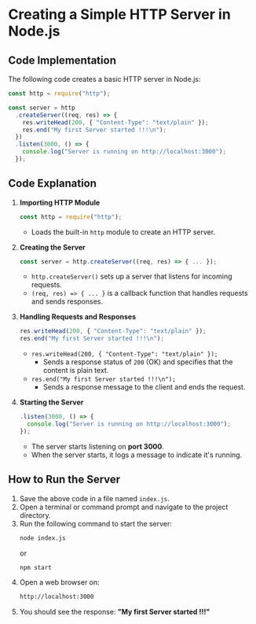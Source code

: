 # Creating a Simple HTTP Server in Node.js

## Code Implementation

The following code creates a basic HTTP server in Node.js:

```javascript
const http = require("http");

const server = http
  .createServer((req, res) => {
    res.writeHead(200, { "Content-Type": "text/plain" });
    res.end("My first Server started !!!\n");
  })
  .listen(3000, () => {
    console.log("Server is running on http://localhost:3000");
  });
```

## Code Explanation

1. **Importing HTTP Module**

   ```js
   const http = require("http");
   ```

   - Loads the built-in `http` module to create an HTTP server.

2. **Creating the Server**

   ```js
   const server = http.createServer((req, res) => { ... });
   ```

   - `http.createServer()` sets up a server that listens for incoming requests.
   - `(req, res) => { ... }` is a callback function that handles requests and sends responses.

3. **Handling Requests and Responses**

   ```js
   res.writeHead(200, { "Content-Type": "text/plain" });
   res.end("My first Server started !!!\n");
   ```

   - `res.writeHead(200, { "Content-Type": "text/plain" });`
     - Sends a response status of `200` (OK) and specifies that the content is plain text.
   - `res.end("My first Server started !!!\n");`
     - Sends a response message to the client and ends the request.

4. **Starting the Server**
   ```js
   .listen(3000, () => {
     console.log("Server is running on http://localhost:3000");
   });
   ```
   - The server starts listening on **port 3000**.
   - When the server starts, it logs a message to indicate it's running.

## How to Run the Server

1. Save the above code in a file named `index.js`.
2. Open a terminal or command prompt and navigate to the project directory.
3. Run the following command to start the server:
   ```sh
   node index.js
   ```
   or
   ```sh
   npm start
   ```
4. Open a web browser on:
   ```sh
   http://localhost:3000
   ```
5. You should see the response: **"My first Server started !!!"**
